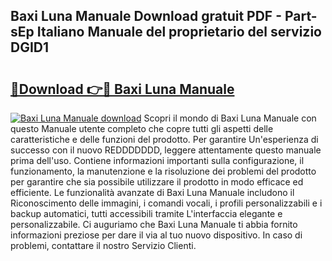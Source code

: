 ## Baxi Luna Manuale Download gratuit PDF - Part-sEp Italiano Manuale del proprietario del servizio DGID1

# <h2><a href="http://dfbpdr.blite.top/?on=Baxi+Luna+Manuale">🔗Download 👉🔴 Baxi Luna Manuale</a></h2>

[![Baxi Luna Manuale download](https://i.imgur.com/lujVjoI.png)](http://dfbpdr.blite.top/?on=Baxi+Luna+Manuale)
Scopri il mondo di Baxi Luna Manuale con questo Manuale utente completo che copre tutti gli aspetti delle caratteristiche e delle funzioni del prodotto. Per garantire Un'esperienza di successo con il nuovo REDDDDDDD, leggere attentamente questo manuale prima dell'uso. Contiene informazioni importanti sulla configurazione, il funzionamento, la manutenzione e la risoluzione dei problemi del prodotto per garantire che sia possibile utilizzare il prodotto in modo efficace ed efficiente. Le funzionalità avanzate di Baxi Luna Manuale includono il Riconoscimento delle immagini, i comandi vocali, i profili personalizzabili e i backup automatici, tutti accessibili tramite L'interfaccia elegante e personalizzabile. Ci auguriamo che Baxi Luna Manuale ti abbia fornito informazioni preziose per dare il via al tuo nuovo dispositivo. In caso di problemi, contattare il nostro Servizio Clienti.
